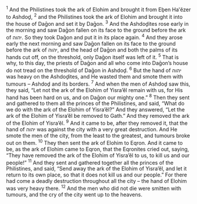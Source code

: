 <sup>1</sup> And the Philistines took the ark of Elohim and brought it from Eḇen Ha‛ĕzer to Ashdoḏ,
<sup>2</sup> and the Philistines took the ark of Elohim and brought it into the house of Daḡon and set it by Daḡon.
<sup>3</sup> And the Ashdoḏites rose early in the morning and saw Daḡon fallen on its face to the ground before the ark of יהוה. So they took Daḡon and put it in its place again.
<sup>4</sup> And they arose early the next morning and saw Daḡon fallen on its face to the ground before the ark of יהוה, and the head of Daḡon and both the palms of its hands cut off, on the threshold, only Daḡon itself was left of it.
<sup>5</sup> That is why, to this day, the priests of Daḡon and all who come into Daḡon’s house do not tread on the threshold of Daḡon in Ashdoḏ.
<sup>6</sup> But the hand of יהוה was heavy on the Ashdoḏites, and He wasted them and smote them with tumours – Ashdoḏ and its borders.
<sup>7</sup> And when the men of Ashdoḏ saw this, they said, “Let not the ark of the Elohim of Yisra’ĕl remain with us, for His hand has been hard on us, and on Daḡon our mighty one.”
<sup>8</sup> Then they sent and gathered to them all the princes of the Philistines, and said, “What do we do with the ark of the Elohim of Yisra’ĕl?” And they answered, “Let the ark of the Elohim of Yisra’ĕl be removed to Gath.” And they removed the ark of the Elohim of Yisra’ĕl.
<sup>9</sup> And it came to be, after they removed it, that the hand of יהוה was against the city with a very great destruction. And He smote the men of the city, from the least to the greatest, and tumours broke out on them.
<sup>10</sup> They then sent the ark of Elohim to Eqron. And it came to be, as the ark of Elohim came to Eqron, that the Eqronites cried out, saying, “They have removed the ark of the Elohim of Yisra’ĕl to us, to kill us and our people!”
<sup>11</sup> And they sent and gathered together all the princes of the Philistines, and said, “Send away the ark of the Elohim of Yisra’ĕl, and let it return to its own place, so that it does not kill us and our people.” For there had come a deadly destruction throughout all the city – the hand of Elohim was very heavy there.
<sup>12</sup> And the men who did not die were smitten with tumours, and the cry of the city went up to the heavens.
